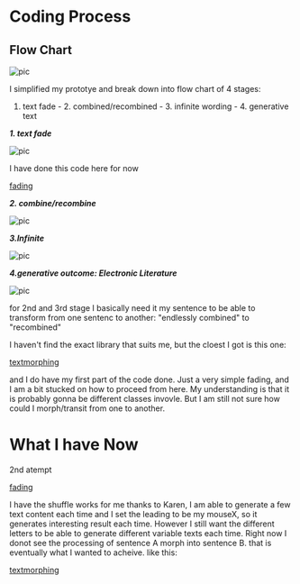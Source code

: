 # Coding Process

## Flow Chart

![pic](https://wwsiyang.github.io/CODEWORD/SKO/Week_09/flowchart.jpg)

I simplified my prototye and break down into flow chart of 4 stages: 

1. text fade - 2. combined/recombined - 3. infinite wording - 4. generative text 

***1. text fade*** 

![pic](https://wwsiyang.github.io/CODEWORD/SKO/Week_08/2.gif)

I have done this code here for now 

[fading](https://wwsiyang.github.io/CODEWORD/SKO/Week_09/digital_poetry_fadingupdown)

***2. combine/recombine*** 

![pic](https://wwsiyang.github.io/CODEWORD/SKO/Week_08/3.gif)

***3.Infinite*** 

![pic](https://wwsiyang.github.io/CODEWORD/SKO/Week_08/4.gif)

***4.generative outcome: Electronic Literature*** 

![pic](https://wwsiyang.github.io/CODEWORD/SKO/Week_08/6.gif)


for 2nd and 3rd stage I basically need it my sentence to be able to transform from one sentenc to another: 
"endlessly combined" to "recombined"

I haven't find the exact library that suits me, but the cloest I got is this one:

[textmorphing](https://editor.p5js.org/tom.smith/sketches/YEEdV1KCF)


and I do have my first part of the code done. Just a very simple fading, and I am a bit stucked on how to proceed from here. My understanding is that it is probably gonna be different classes invovle. But I am still not sure how could I morph/transit from one to another.

# What I have Now 

2nd atempt 

[fading](https://wwsiyang.github.io/CODEWORD/SKO/Week_09/digital_poetry_fading_shuffle_typewrite)

I have the shuffle works for me thanks to Karen, I am able to generate a few text content each time and I set the leading to be my mouseX, so it generates interesting result each time. However I still want the different letters to be able to generate different variable texts each time. Right now I donot see the processing of sentence A morph into sentence B. that is eventually what I wanted to acheive. like this:

[textmorphing](https://editor.p5js.org/tom.smith/sketches/YEEdV1KCF)

